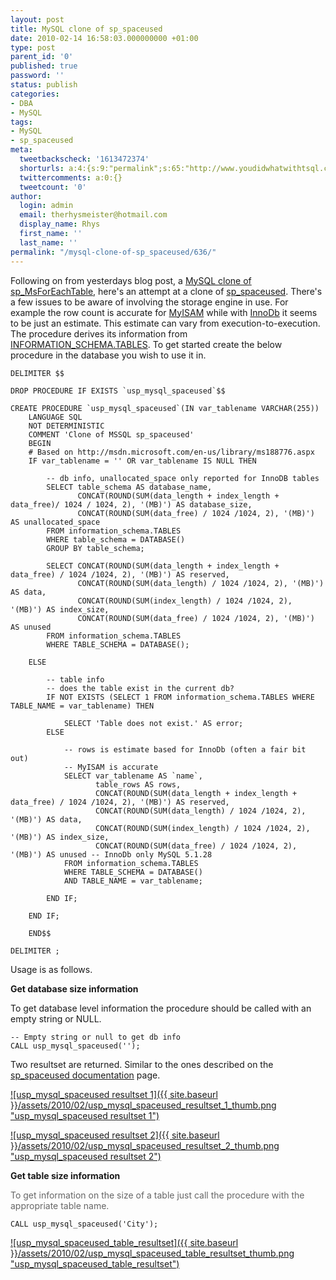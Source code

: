 ```yaml
---
layout: post
title: MySQL clone of sp_spaceused
date: 2010-02-14 16:58:03.000000000 +01:00
type: post
parent_id: '0'
published: true
password: ''
status: publish
categories:
- DBA
- MySQL
tags:
- MySQL
- sp_spaceused
meta:
  tweetbackscheck: '1613472374'
  shorturls: a:4:{s:9:"permalink";s:65:"http://www.youdidwhatwithtsql.com/mysql-clone-of-sp_spaceused/636";s:7:"tinyurl";s:26:"http://tinyurl.com/y9bo3wl";s:4:"isgd";s:18:"http://is.gd/8nemd";s:5:"bitly";s:20:"http://bit.ly/cx70NZ";}
  twittercomments: a:0:{}
  tweetcount: '0'
author:
  login: admin
  email: therhysmeister@hotmail.com
  display_name: Rhys
  first_name: ''
  last_name: ''
permalink: "/mysql-clone-of-sp_spaceused/636/"
---
```

Following on from yesterdays blog post, a [MySQL clone of sp\_MsForEachTable](http://www.youdidwhatwithtsql.com/mysql-clone-of-sp_msforeachtable/624), here's an attempt at a clone of [sp\_spaceused](http://msdn.microsoft.com/en-us/library/ms188776.aspx). There's a few issues to be aware of involving the storage engine in use. For example the row count is accurate for [MyISAM](http://en.wikipedia.org/wiki/MyISAM) while with [InnoDb](http://en.wikipedia.org/wiki/InnoDB) it seems to be just an estimate. This estimate can vary from execution-to-execution. The procedure derives its information from [INFORMATION\_SCHEMA.TABLES](http://dev.mysql.com/doc/refman/5.1/en/tables-table.html). To get started create the below procedure in the database you wish to use it in.

```
DELIMITER $$

DROP PROCEDURE IF EXISTS `usp_mysql_spaceused`$$

CREATE PROCEDURE `usp_mysql_spaceused`(IN var_tablename VARCHAR(255))
    LANGUAGE SQL
    NOT DETERMINISTIC
    COMMENT 'Clone of MSSQL sp_spaceused'
    BEGIN
	# Based on http://msdn.microsoft.com/en-us/library/ms188776.aspx
	IF var_tablename = '' OR var_tablename IS NULL THEN

		-- db info, unallocated_space only reported for InnoDB tables
		SELECT table_schema AS database_name,
		       CONCAT(ROUND(SUM(data_length + index_length + data_free)/ 1024 / 1024, 2), '(MB)') AS database_size,
		       CONCAT(ROUND(SUM(data_free) / 1024 /1024, 2), '(MB)') AS unallocated_space
		FROM information_schema.TABLES
		WHERE table_schema = DATABASE()
		GROUP BY table_schema;

		SELECT CONCAT(ROUND(SUM(data_length + index_length + data_free) / 1024 /1024, 2), '(MB)') AS reserved,
		       CONCAT(ROUND(SUM(data_length) / 1024 /1024, 2), '(MB)') AS data,
		       CONCAT(ROUND(SUM(index_length) / 1024 /1024, 2), '(MB)') AS index_size,
		       CONCAT(ROUND(SUM(data_free) / 1024 /1024, 2), '(MB)') AS unused
		FROM information_schema.TABLES
		WHERE TABLE_SCHEMA = DATABASE();

	ELSE

		-- table info
		-- does the table exist in the current db?
		IF NOT EXISTS (SELECT 1 FROM information_schema.TABLES WHERE TABLE_NAME = var_tablename) THEN

			SELECT 'Table does not exist.' AS error;
		ELSE

			-- rows is estimate based for InnoDb (often a fair bit out)
			-- MyISAM is accurate
			SELECT var_tablename AS `name`,
			       table_rows AS rows,
			       CONCAT(ROUND(SUM(data_length + index_length + data_free) / 1024 /1024, 2), '(MB)') AS reserved,
			       CONCAT(ROUND(SUM(data_length) / 1024 /1024, 2), '(MB)') AS data,
			       CONCAT(ROUND(SUM(index_length) / 1024 /1024, 2), '(MB)') AS index_size,
			       CONCAT(ROUND(SUM(data_free) / 1024 /1024, 2), '(MB)') AS unused -- InnoDb only MySQL 5.1.28
			FROM information_schema.TABLES
			WHERE TABLE_SCHEMA = DATABASE()
			AND TABLE_NAME = var_tablename;

		END IF;

	END IF;

    END$$

DELIMITER ;
```

Usage is as follows.

**Get database size information**

To get database level information the procedure should be called with an empty string or NULL.

```
-- Empty string or null to get db info
CALL usp_mysql_spaceused('');
```

Two resultset are returned. Similar to the ones described on the [sp\_spaceused documentation](http://msdn.microsoft.com/en-us/library/ms188776.aspx) page.

[![usp_mysql_spaceused resultset 1]({{ site.baseurl }}/assets/2010/02/usp_mysql_spaceused_resultset_1_thumb.png "usp\_mysql\_spaceused resultset 1")](http://www.youdidwhatwithtsql.com/wp-content/uploads/2010/02/usp_mysql_spaceused_resultset_1.png)

[![usp_mysql_spaceused resultset 2]({{ site.baseurl }}/assets/2010/02/usp_mysql_spaceused_resultset_2_thumb.png "usp\_mysql\_spaceused resultset 2")](http://www.youdidwhatwithtsql.com/wp-content/uploads/2010/02/usp_mysql_spaceused_resultset_2.png)

**Get table size information**

<font color="#666666">To get information on the size of a table just call the procedure with the appropriate table name.</font>

```
CALL usp_mysql_spaceused('City');
```

[![usp_mysql_spaceused_table_resultset]({{ site.baseurl }}/assets/2010/02/usp_mysql_spaceused_table_resultset_thumb.png "usp\_mysql\_spaceused\_table\_resultset")](http://www.youdidwhatwithtsql.com/wp-content/uploads/2010/02/usp_mysql_spaceused_table_resultset.png)

